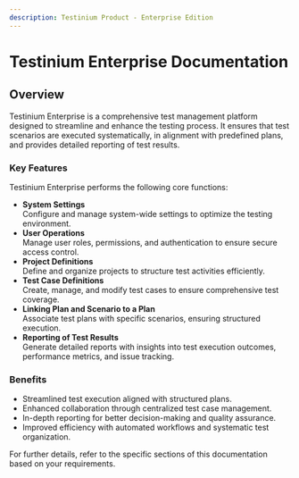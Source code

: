 ```yaml
---
description: Testinium Product - Enterprise Edition
---
```


# Testinium Enterprise Documentation

## Overview

Testinium Enterprise is a comprehensive test management platform designed to streamline and enhance the testing process. It ensures that test scenarios are executed systematically, in alignment with predefined plans, and provides detailed reporting of test results.

### Key Features

Testinium Enterprise performs the following core functions:

* **System Settings**\
  Configure and manage system-wide settings to optimize the testing environment.
* **User Operations**\
  Manage user roles, permissions, and authentication to ensure secure access control.
* **Project Definitions**\
  Define and organize projects to structure test activities efficiently.
* **Test Case Definitions**\
  Create, manage, and modify test cases to ensure comprehensive test coverage.
* **Linking Plan and Scenario to a Plan**\
  Associate test plans with specific scenarios, ensuring structured execution.
* **Reporting of Test Results**\
  Generate detailed reports with insights into test execution outcomes, performance metrics, and issue tracking.

### Benefits

* Streamlined test execution aligned with structured plans.
* Enhanced collaboration through centralized test case management.
* In-depth reporting for better decision-making and quality assurance.
* Improved efficiency with automated workflows and systematic test organization.

For further details, refer to the specific sections of this documentation based on your requirements.

